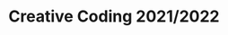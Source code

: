 ---
title: "Creative Coding 2021/2022"
academic-year: "2021/2022"
channel: "https://t.me/creativecoding21"
github: "https://github.com/drawwithcode"
studies-manifest: "https://www11.ceda.polimi.it/schedaincarico/schedaincarico/controller/scheda_pubblica/SchedaPublic.do?&evn_default=evento&c_classe=757924&polij_device_category=DESKTOP&__pj0=0&__pj1=4ca2919175e6f54088c59644b0a0a537"
syllabus-text: |
  Creative coding 2021/22, scrivere qualcosa qui
assignments-text: |
  A *text for assignments 2021 page* in a **beautiful** [markdown](https://quire.getty.edu/documentation/fundamentals/).
case-studies-text: |
  A *text for case studies 2021 page* in a **beautiful** [markdown](https://quire.getty.edu/documentation/fundamentals/).
team-projects-text: |
  A *text for team projects 2021 page* in a **beautiful** [markdown](https://quire.getty.edu/documentation/fundamentals/).
---